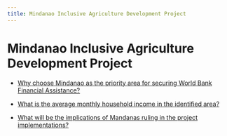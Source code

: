 ```yaml
---
title: Mindanao Inclusive Agriculture Development Project
---
```


# Mindanao Inclusive Agriculture Development Project


 - [Why choose Mindanao as the priority area for securing World Bank Financial Assistance?](/other-priority-programs-and-projects/mindanao-inclusive-agriculture-development-project/why-choose-mindanao-as-the-priority-area-for-securing-world-bank-financial-assistance)
    
 - [What is the average monthly household income in the identified area?](/other-priority-programs-and-projects/mindanao-inclusive-agriculture-development-project/what-is-the-average-monthly-household-income-in-the-identified-area)
    
 - [What will be the implications of Mandanas ruling in the project implementations?](/other-priority-programs-and-projects/mindanao-inclusive-agriculture-development-project/what-will-be-the-implications-of-mandanas-ruling-in-the-project-implementations)
    
